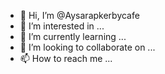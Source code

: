 - 👋 Hi, I’m @Aysarapkerbycafe
- 👀 I’m interested in ...
- 🌱 I’m currently learning ...
- 💞️ I’m looking to collaborate on ...
- 📫 How to reach me ...

<!---
Aysarapkerbycafe/Aysarapkerbycafe is a ✨ special ✨ repository because its `README.md` (this file) appears on your GitHub profile.
You can click the Preview link to take a look at your changes.
--->
